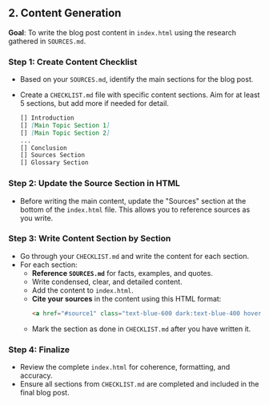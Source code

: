 ## 2. Content Generation

**Goal**: To write the blog post content in `index.html` using the research gathered in `SOURCES.md`.

### Step 1: Create Content Checklist

- Based on your `SOURCES.md`, identify the main sections for the blog post.
- Create a `CHECKLIST.md` file with specific content sections. Aim for at least 5 sections, but add more if needed for detail.

    ```markdown
    [] Introduction
    [] [Main Topic Section 1]
    [] [Main Topic Section 2]
    ...
    [] Conclusion
    [] Sources Section
    [] Glossary Section
    ```

### Step 2: Update the Source Section in HTML

- Before writing the main content, update the "Sources" section at the bottom of the `index.html` file. This allows you to reference sources as you write.

### Step 3: Write Content Section by Section

- Go through your `CHECKLIST.md` and write the content for each section.
- For each section:
    - **Reference `SOURCES.md`** for facts, examples, and quotes.
    - Write condensed, clear, and detailed content.
    - Add the content to `index.html`.
    - **Cite your sources** in the content using this HTML format:
        ```html
        <a href="#source1" class="text-blue-600 dark:text-blue-400 hover:underline">[1]</a>
        ```
    - Mark the section as done in `CHECKLIST.md` after you have written it.

### Step 4: Finalize

- Review the complete `index.html` for coherence, formatting, and accuracy.
- Ensure all sections from `CHECKLIST.md` are completed and included in the final blog post. 